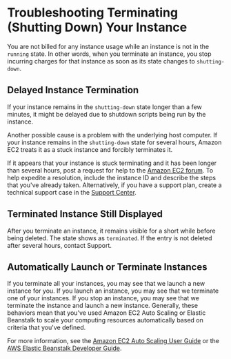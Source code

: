 # Troubleshooting Terminating \(Shutting Down\) Your Instance<a name="TroubleshootingInstancesShuttingDown"></a>

You are not billed for any instance usage while an instance is not in the `running` state\. In other words, when you terminate an instance, you stop incurring charges for that instance as soon as its state changes to `shutting-down`\.

## Delayed Instance Termination<a name="instance-stuck-terminating"></a>

If your instance remains in the `shutting-down` state longer than a few minutes, it might be delayed due to shutdown scripts being run by the instance\.

Another possible cause is a problem with the underlying host computer\. If your instance remains in the `shutting-down` state for several hours, Amazon EC2 treats it as a stuck instance and forcibly terminates it\.

If it appears that your instance is stuck terminating and it has been longer than several hours, post a request for help to the [Amazon EC2 forum](https://forums.aws.amazon.com/forum.jspa?forumID=30)\. To help expedite a resolution, include the instance ID and describe the steps that you've already taken\. Alternatively, if you have a support plan, create a technical support case in the [Support Center](https://console.aws.amazon.com/support/home#/)\.

## Terminated Instance Still Displayed<a name="terminated-instance-still-displaying"></a>

After you terminate an instance, it remains visible for a short while before being deleted\. The state shows as `terminated`\. If the entry is not deleted after several hours, contact Support\.

## Automatically Launch or Terminate Instances<a name="automatic-instance-create-or-delete"></a>

If you terminate all your instances, you may see that we launch a new instance for you\. If you launch an instance, you may see that we terminate one of your instances\. If you stop an instance, you may see that we terminate the instance and launch a new instance\. Generally, these behaviors mean that you've used Amazon EC2 Auto Scaling or Elastic Beanstalk to scale your computing resources automatically based on criteria that you've defined\.

For more information, see the [Amazon EC2 Auto Scaling User Guide](https://docs.aws.amazon.com/autoscaling/latest/userguide/) or the [AWS Elastic Beanstalk Developer Guide](https://docs.aws.amazon.com/elasticbeanstalk/latest/dg/)\.